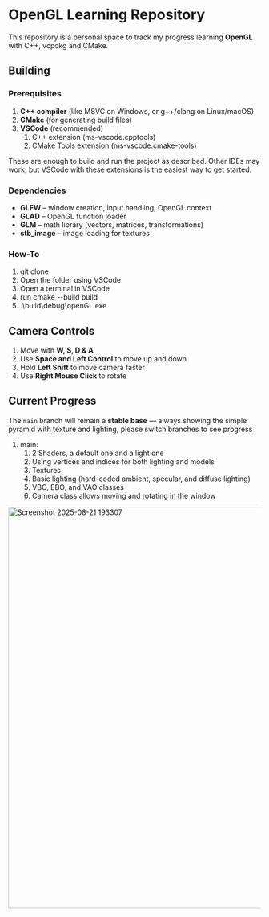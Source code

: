 # OpenGL Learning Repository

This repository is a personal space to track my progress learning **OpenGL** with C++, vcpckg and CMake.  

## Building

### Prerequisites
1. **C++ compiler** (like MSVC on Windows, or g++/clang on Linux/macOS)
2. **CMake** (for generating build files)
3. **VSCode** (recommended)
   1. C++ extension (ms-vscode.cpptools)
   2. CMake Tools extension (ms-vscode.cmake-tools)

These are enough to build and run the project as described. Other IDEs may work, but VSCode with these extensions is the easiest way to get started.

### Dependencies
- **GLFW** – window creation, input handling, OpenGL context
- **GLAD** – OpenGL function loader
- **GLM** – math library (vectors, matrices, transformations)
- **stb_image** – image loading for textures

### How-To
1. git clone <repo-url>
3. Open the folder using VSCode
4. Open a terminal in VSCode
5. run cmake --build build
6. .\build\debug\openGL.exe

## Camera Controls
1. Move with **W, S, D & A**
2. Use **Space and Left Control** to move up and down
3. Hold **Left Shift** to move camera faster
4. Use **Right Mouse Click** to rotate 

## Current Progress
The `main` branch will remain a **stable base** — always showing the simple pyramid with texture and lighting, please switch branches to see progress
1. main:
   1. 2 Shaders, a default one and a light one
   2. Using vertices and indices for both lighting and models
   3. Textures
   4. Basic lighting (hard-coded ambient, specular, and diffuse lighting)
   5. VBO, EBO, and VAO classes
   6. Camera class allows moving and rotating in the window

<img width="800" height="800" alt="Screenshot 2025-08-21 193307" src="https://github.com/user-attachments/assets/639c58e3-852b-4b69-9323-90c12059fa08" />
